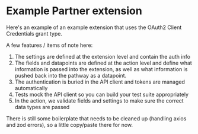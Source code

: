 # Example Partner extension

Here's an example of an example extension that uses the OAuth2 Client Credentials grant type.

A few features / items of note here:
1. The settings are defined at the extension level and contain the auth info
2. The fields and datapoints are defined at the action level and define what information is passed into the extension, as well as what information is pushed back into the pathway as a datapoint.
3. The authentication is buried in the API client and tokens are managed automatically
4. Tests mock the API client so you can build your test suite appropriately
5. In the action, we validate fields and settings to make sure the correct data types are passed

There is still some boilerplate that needs to be cleaned up (handling axios and zod errors), so a little copy/paste there for now.